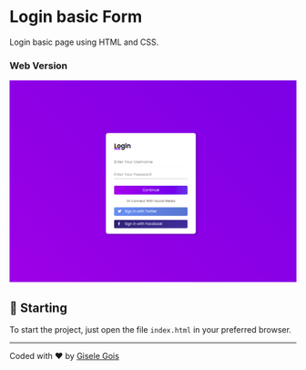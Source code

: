 # Login basic Form

Login basic page using HTML and CSS.<br />

### Web Version
<img src="final.png" alt="Web Version"/>

## 🚀 Starting

To start the project, just open the file `index.html` in your preferred browser.

---
Coded with ❤️  by [Gisele Gois](https://github.com/GiseleGois)